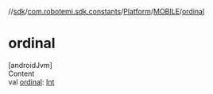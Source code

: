 //[sdk](../../../../index.md)/[com.robotemi.sdk.constants](../../index.md)/[Platform](../index.md)/[MOBILE](index.md)/[ordinal](ordinal.md)



# ordinal  
[androidJvm]  
Content  
val [ordinal](ordinal.md): [Int](https://kotlinlang.org/api/latest/jvm/stdlib/kotlin/-int/index.html)  



